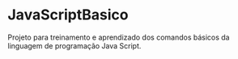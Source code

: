 # JavaScriptBasico
Projeto para treinamento e aprendizado dos comandos básicos da linguagem de programação Java Script.

